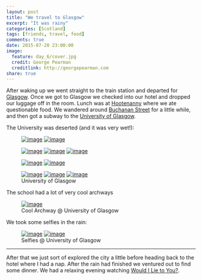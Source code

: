 ```yaml
---
layout: post
title: "We travel to Glasgow"
excerpt: "It was rainy"
categories: [Scotland]
tags: [friends, travel, food]
comments: true
date: 2015-07-20 23:00:00
image:
  feature: day_6/cover.jpg
  credit: George Pearman
  creditlink: http://georgepearman.com
share: true
---
```


After waking up we went straight to the train station and departed for [Glasgow](https://en.wikipedia.org/wiki/Glasgow).  Once we got to Glasgow we checked into our hotel and dropped our luggage off in the room.  Lunch was at [Hootenanny](http://glasgowhootenanny.co.uk) where we ate questionable food.  We wandered around [Buchanan Street](https://en.wikipedia.org/wiki/Buchanan_Street) for a little while, and then got a subway to the [University of Glasgow](http://www.gla.ac.uk).  

The University was deserted (and it was very wet!):

<figure class="half" style="padding-bottom:0px;">
	<a href="{{site.url}}/images/day_6/2.jpg" title="University of Glasgow"><img src="{{site.url}}/images/day_6/2.jpg" alt="image"></a>
	<a href="{{site.url}}/images/day_6/4.jpg" title="University of Glasgow"><img src="{{site.url}}/images/day_6/4.jpg" alt="image"></a>
</figure>

<figure class="full" style="padding-bottom:0px;padding-top:0px;">
	<a href="{{site.url}}/images/day_6/5.jpg" title="University of Glasgow"><img src="{{site.url}}/images/day_6/5.jpg" alt="image"></a>
	<a href="{{site.url}}/images/day_6/6.jpg" title="University of Glasgow"><img src="{{site.url}}/images/day_6/6.jpg" alt="image"></a>
	<a href="{{site.url}}/images/day_6/8.jpg" title="University of Glasgow"><img src="{{site.url}}/images/day_6/8.jpg" alt="image"></a>
</figure>

<figure class="half" style="padding-top:0px;padding-bottom:0px;">
	<a href="{{site.url}}/images/day_6/9.jpg" title="University of Glasgow"><img src="{{site.url}}/images/day_6/9.jpg" alt="image"></a>
	<a href="{{site.url}}/images/day_6/13.jpg" title="University of Glasgow"><img src="{{site.url}}/images/day_6/13.jpg" alt="image"></a>
</figure>

<figure class="full" style="padding-top:0px;padding-top:0px;">
	<a href="{{site.url}}/images/day_6/11.jpg" title="University of Glasgow"><img src="{{site.url}}/images/day_6/11.jpg" alt="image"></a>
	<a href="{{site.url}}/images/day_6/12.jpg" title="University of Glasgow"><img src="{{site.url}}/images/day_6/12.jpg" alt="image"></a>
	<a href="{{site.url}}/images/day_6/14.jpg" title="University of Glasgow"><img src="{{site.url}}/images/day_6/14.jpg" alt="image"></a>
    <figcaption>University of Glasgow</figcaption>
</figure>

The school had a lot of very cool archways

<figure class="full" style="padding-top:0px;padding-top:0px;">
	<a href="{{site.url}}/images/day_6/15.jpg" title="Archway"><img src="{{site.url}}/images/day_6/15.jpg" alt="image"></a>
    <figcaption>Cool Archway @ University of Glasgow</figcaption>
</figure>

We took some selfies in the rain:

<figure class="half" >
	<a href="{{site.url}}/images/day_6/16.jpg" title="Selfie in the rain @ University of Glasgow"><img src="{{site.url}}/images/day_6/16.jpg" alt="image"></a>
	<a href="{{site.url}}/images/day_6/20.jpg" title="Selfie in the rain @ University of Glasgow"><img src="{{site.url}}/images/day_6/20.jpg" alt="image"></a>
    <figcaption>Selfies @ University of Glasgow</figcaption>
</figure>

---

After that we just sort of explored the city a little before heading back to
the hotel where I had a nap.  After the rain had finished we ventured out to
find some dinner.  We had a relaxing evening watching [Would I Lie to You?](https://en.wikipedia.org/wiki/Would_I_Lie_to_You%3F_(TV_series)).

